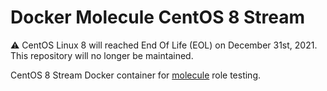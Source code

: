 # Docker Molecule CentOS 8 Stream

:warning: CentOS Linux 8 will reached End Of Life (EOL) on December 31st, 2021. This repository will no longer be maintained.






CentOS 8 Stream Docker container for [molecule](https://molecule.readthedocs.io/en/latest/) role testing.
